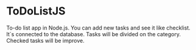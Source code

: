# ToDoListJS
To-do list app in Node.js.
You can add new tasks and see it like checklist.
It`s connected to the database. Tasks will be divided on the category. Checked tasks will be improve.
